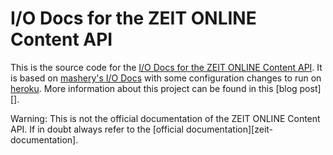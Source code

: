 # I/O Docs for the ZEIT ONLINE Content API

This is the source code for the [I/O Docs for the ZEIT ONLINE Content API][live]. It is based on [mashery's I/O Docs][iodocs] with some configuration changes to run on [heroku][]. More information about this project can be found in this [blog post][].

Warning:
This is not the official documentation of the ZEIT ONLINE Content API.
If in doubt always refer to the [official documentation][zeit-documentation].

[live]: http://zeitapi-iodocs.herokuapp.com/zeit
[blog_post]: http://spier.hu/2012/11/iodocs-for-zeit-online-content-api/
[zeit-documention]: http://developer.zeit.de/index/
[iodocs]: https://github.com/mashery/iodocs
[heroku]: http://www.heroku.com